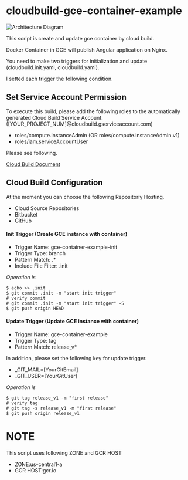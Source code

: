 # cloudbuild-gce-container-example

![Architecture Diagram](https://github.com/aoyagi9936/cloudbuild-gce-container-example/blob/master/architecture-diagram.png?raw=true)

This script is create and update gce container by cloud build.

Docker Container in GCE will publish Angular application on Nginx.

You need to make two triggers for initialization and update (cloudbuild.init.yaml, cloudbuild.yaml).

I setted each trigger the following condition.

## Set Service Account Permission

To execute this build, please add the following roles to the automatically generated Cloud Build Service Account. ([YOUR_PROJECT_NUM]@cloudbuild.gserviceaccount.com)

- roles/compute.instanceAdmin (OR roles/compute.instanceAdmin.v1)
- roles/iam.serviceAccountUser

Please see following.

[Cloud Build Document](https://cloud.google.com/cloud-build/docs/securing-builds/set-service-account-permissions)

## Cloud Build Configuration

At the moment you can choose the following Repositoriy Hosting.

- Cloud Source Repositories
- Bitbucket
- GitHub

#### Init Trigger (Create GCE instance with container)

- Trigger Name: gce-container-example-init
- Trigger Type: branch
- Pattern Match: .*
- Include File Filter: .init

*Operation is*

```console
$ echo >> .init
$ git commit .init -m "start init trigger"
# verify commit
# git commit .init -m "start init trigger" -S
$ git push origin HEAD
```

#### Update Trigger (Update GCE instance with container)

- Trigger Name: gce-container-example
- Trigger Type: tag
- Pattern Match: release_v*

In addition, please set the following key for update trigger.

- _GIT_MAIL=[YourGitEmail]
- _GIT_USER=[YourGitUser]

*Operation is*

```console
$ git tag release_v1 -m "first release"
# verify tag
# git tag -s release_v1 -m "first release"
$ git push origin release_v1
```

# NOTE

This script uses following ZONE and GCR HOST

- ZONE:us-central1-a
- GCR HOST:gcr.io
